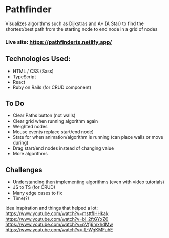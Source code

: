 # Pathfinder

Visualizes algorithms such as Dijkstras and A* (A Star) to find the shortest/best path from the starting node to end node in a grid of nodes

### Live site: https://pathfinderts.netlify.app/

## Technologies Used:
* HTML / CSS (Sass)
* TypeScript
* React
* Ruby on Rails (for CRUD component)

## To Do
* Clear Paths button (not walls)
* Clear grid when running algorithm again
* Weighted nodes
* Mouse events replace start/end node)
* State for when animation/algorithm is running (can place walls or move during)
* Drag start/end nodes instead of changing value
* More algorithms

## Challenges
* Understanding then implementing algorithms (even with video tutorials)
* JS to TS (for CRUD)
* Many edge cases to fix
* Time(?)

Idea inspiration and things that helped a lot: 
https://www.youtube.com/watch?v=msttfIHHkak
https://www.youtube.com/watch?v=bi_2ftGYxZ0
https://www.youtube.com/watch?v=pVfj6mxhdMw
https://www.youtube.com/watch?v=-L-WgKMFuhE
